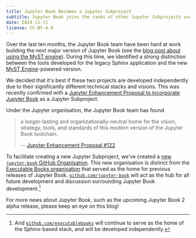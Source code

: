 ```yaml
---
title: Jupyter Book Becomes a Jupyter Subproject
subtitle: Jupyter Book joins the ranks of other Jupyter Subprojects such as JupyterLab and JupyterHub.
date: 2024-11-11
license: CC-BY-4.0
---
```


Over the last ten months, the Jupyter Book team have been hard at work building the next major version of Jupyter Book (see the [blog post about using the MyST engine][plan]).
During this time, we identified a strong distinction between the tools developed for the legacy Sphinx application and the new [MyST Engine][mystmd]-powered version.

We decided that it's best if these two projects are developed independently due to their significantly different technical stacks and visions.
This was recently confirmed with a [Jupyter Enhancement Proposal to incorporate Jupyter Book][book-jep] as a Jupyter Subproject.

Under the Jupyter organisation, the Jupyter Book team has found

> a longer-lasting and organizationally-neutral home for the vision, strategy, tools, and standards of this modern version of the Jupyter Book toolchain.
>
> -- [Jupyter Enhancement Proposal #122](https://github.com/jupyter/enhancement-proposals/pull/123)

To facilitate creating a new Jupyter Subproject, we've created a [new `jupyter-book` GitHub Organisation][jbp]. This new organisation is distinct from the [Executable Books organisation][ebp] that served as the home for previous releases of Jupyter Book.
[`github.com/jupyter-book`](https://github.com/jupyter-book) will act as the hub for all future development and discussion surrounding Jupyter Book development.[^1]

[^1]: And [`github.com/executablebooks`](https://github.com/executablebooks) will continue to serve as the home of the Sphinx-based stack, and will be developed independently.

For more news about Jupyter Book, such as the upcoming Jupyter Book 2 alpha release, please keep an eye on this blog!

[jbp]: https://github.com/jupyter-book
[ebp]: https://github.com/executablebooks
[plan]: https://executablebooks.org/en/latest/blog/2024-05-20-jupyter-book-myst/
[book-jep]: https://github.com/jupyter/enhancement-proposals/pull/123
[mystmd]: https://mystmd.org
